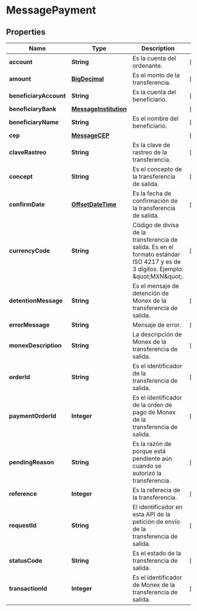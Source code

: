 # MessagePayment

## Properties
Name | Type | Description | Notes
------------ | ------------- | ------------- | -------------
**account** | **String** | Es la cuenta del ordenante. |  [optional]
**amount** | [**BigDecimal**](BigDecimal.md) | Es el monto de la transferencia. |  [optional]
**beneficiaryAccount** | **String** | Es la cuenta del beneficiario. |  [optional]
**beneficiaryBank** | [**MessageInstitution**](MessageInstitution.md) |  |  [optional]
**beneficiaryName** | **String** | Es el nombre del beneficiario. |  [optional]
**cep** | [**MessageCEP**](MessageCEP.md) |  |  [optional]
**claveRastreo** | **String** | Es la clave de rastreo de la transferencia. |  [optional]
**concept** | **String** | Es el concepto de la transferencia de salida. |  [optional]
**confirmDate** | [**OffsetDateTime**](OffsetDateTime.md) | Es la fecha de confirmación de la transferencia de salida. |  [optional]
**currencyCode** | **String** | Código de divisa de la transferencia de salida. Es en el formato estándar ISO 4217 y es de 3 dígitos. Ejemplo: \&quot;MXN\&quot;. |  [optional]
**detentionMessage** | **String** | Es el mensaje de detención de Monex de la transferencia de salida. |  [optional]
**errorMessage** | **String** | Mensaje de error. |  [optional]
**monexDescription** | **String** | La descripción de Monex de la transferencia de salida. |  [optional]
**orderId** | **String** | Es el identificador de la transferencia de salida. |  [optional]
**paymentOrderId** | **Integer** | Es el identificador de la orden de pago de Monex de la transferencia de salida. |  [optional]
**pendingReason** | **String** | Es la razón de porque está pendiente aún cuando se autorizó la transferencia. |  [optional]
**reference** | **Integer** | Es la referecia de la transferencia. |  [optional]
**requestId** | **String** | El identificador en esta API de la petición de envío de la transferencia de salida. |  [optional]
**statusCode** | **String** | Es el estado de la transferencia de salida. |  [optional]
**transactionId** | **Integer** | Es el identificador de Monex de la transferencia de salida. |  [optional]

